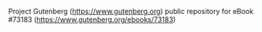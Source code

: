 Project Gutenberg (https://www.gutenberg.org) public repository
for eBook #73183 (https://www.gutenberg.org/ebooks/73183)
